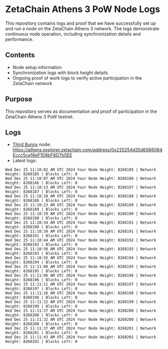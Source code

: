 # ZetaChain Athens 3 PoW Node Logs
This repository contains logs and proof that we have successfully set up and run a node on the ZetaChain Athens 3 network. The logs demonstrate continuous node operation, including synchronization details and performance.

## Contents
- Node setup information
- Synchronization logs with block height details
- Ongoing proof of work logs to verify active participation in the ZetaChain network

## Purpose
This repository serves as documentation and proof of participation in the ZetaChain Athens 3 PoW testnet.

## Logs

- [Third Bunny](https://thirdbunny.xyz/) node: https://athens.explorer.zetachain.com/address/0x225254d35dE666064Eccc5ce16eF1D8bF8D7b5EE
- Latest logs:
```
Wed Dec 25 11:10:02 AM UTC 2024 Your Node Height: 8268185 | Network Height: 8268185 | Blocks Left: 0
Wed Dec 25 11:10:07 AM UTC 2024 Your Node Height: 8268186 | Network Height: 8268186 | Blocks Left: 0
Wed Dec 25 11:10:13 AM UTC 2024 Your Node Height: 8268187 | Network Height: 8268187 | Blocks Left: 0
Wed Dec 25 11:10:18 AM UTC 2024 Your Node Height: 8268188 | Network Height: 8268188 | Blocks Left: 0
Wed Dec 25 11:10:23 AM UTC 2024 Your Node Height: 8268189 | Network Height: 8268189 | Blocks Left: 0
Wed Dec 25 11:10:29 AM UTC 2024 Your Node Height: 8268190 | Network Height: 8268190 | Blocks Left: 0
Wed Dec 25 11:10:34 AM UTC 2024 Your Node Height: 8268191 | Network Height: 8268190 | Blocks Left: 0
Wed Dec 25 11:10:39 AM UTC 2024 Your Node Height: 8268191 | Network Height: 8268191 | Blocks Left: 0
Wed Dec 25 11:10:44 AM UTC 2024 Your Node Height: 8268192 | Network Height: 8268192 | Blocks Left: 0
Wed Dec 25 11:10:50 AM UTC 2024 Your Node Height: 8268193 | Network Height: 8268193 | Blocks Left: 0
Wed Dec 25 11:10:55 AM UTC 2024 Your Node Height: 8268194 | Network Height: 8268194 | Blocks Left: 0
Wed Dec 25 11:11:00 AM UTC 2024 Your Node Height: 8268195 | Network Height: 8268195 | Blocks Left: 0
Wed Dec 25 11:11:06 AM UTC 2024 Your Node Height: 8268196 | Network Height: 8268196 | Blocks Left: 0
Wed Dec 25 11:11:11 AM UTC 2024 Your Node Height: 8268197 | Network Height: 8268197 | Blocks Left: 0
Wed Dec 25 11:11:16 AM UTC 2024 Your Node Height: 8268198 | Network Height: 8268198 | Blocks Left: 0
Wed Dec 25 11:11:22 AM UTC 2024 Your Node Height: 8268199 | Network Height: 8268199 | Blocks Left: 0
Wed Dec 25 11:11:27 AM UTC 2024 Your Node Height: 8268200 | Network Height: 8268200 | Blocks Left: 0
Wed Dec 25 11:11:32 AM UTC 2024 Your Node Height: 8268200 | Network Height: 8268200 | Blocks Left: 0
Wed Dec 25 11:11:37 AM UTC 2024 Your Node Height: 8268201 | Network Height: 8268201 | Blocks Left: 0
Wed Dec 25 11:11:43 AM UTC 2024 Your Node Height: 8268202 | Network Height: 8268202 | Blocks Left: 0
```
